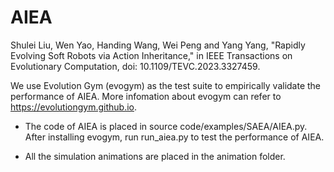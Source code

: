 # AIEA

Shulei Liu, Wen Yao, Handing Wang, Wei Peng and Yang Yang, "Rapidly Evolving Soft Robots via Action Inheritance," in IEEE Transactions on Evolutionary Computation, doi: 10.1109/TEVC.2023.3327459.

We use Evolution Gym (evogym) as the test suite to empirically validate the performance of AIEA. More infomation about evogym can refer to https://evolutiongym.github.io.

- The code of AIEA is placed in source code/examples/SAEA/AIEA.py. After installing evogym, run run_aiea.py to test the performance of AIEA.

- All the simulation animations are placed in the animation folder.
